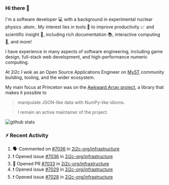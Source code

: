 ### Hi there 👋 

I'm a software developer 💻 with a background in experimental nuclear physics :atom:. My interest lies in tools :wrench: to improve productivity :chart_with_upwards_trend: and scientific insight :telescope:, including rich documentation 📚, interactive computing 🧮, and more! 

I have experience in many aspects of software engineering, including game design, full-stack web development, and high-performance numeric computing. 

At 2i2c I wok as an Open Source Applications Engineer on [MyST](https://github.com/jupyter-book/mystmd) community building, tooling, and the wider ecosystem. 

My main focus at Princeton was on the [Awkward Array project](awkward-array.org/), a library that makes it possible to 
> manipulate JSON-like data with NumPy-like idioms.

> I remain an active maintainer of the project. 

![github stats](https://github-readme-stats.vercel.app/api?username=agoose77&show_icons=true&hide_rank=true&hide_title=true&bg_color=30,e76445,904e95&text_color=efe3ec&icon_color=efe3ec)
<!--
**agoose77/agoose77** is a ✨ _special_ ✨ repository because its `README.md` (this file) appears on your GitHub profile.

Here are some ideas to get you started:

- 🔭 I’m currently working on ...
- 🌱 I’m currently learning ...
- 👯 I’m looking to collaborate on ...
- 🤔 I’m looking for help with ...
- 💬 Ask me about ...
- 📫 How to reach me: ...
- 😄 Pronouns: ...
- ⚡ Fun fact: ...
-->

### :zap: Recent Activity

<!--START_SECTION:activity-->
1. 🗣 Commented on [#7036](https://github.com/2i2c-org/infrastructure/issues/7036#issuecomment-3455197688) in [2i2c-org/infrastructure](https://github.com/2i2c-org/infrastructure)
2. ❗ Opened issue [#7036](https://github.com/2i2c-org/infrastructure/issues/7036) in [2i2c-org/infrastructure](https://github.com/2i2c-org/infrastructure)
3. 💪 Opened PR [#7033](undefined) in [2i2c-org/infrastructure](https://github.com/2i2c-org/infrastructure)
4. ❗ Opened issue [#7029](https://github.com/2i2c-org/infrastructure/issues/7029) in [2i2c-org/infrastructure](https://github.com/2i2c-org/infrastructure)
5. ❗ Opened issue [#7028](https://github.com/2i2c-org/infrastructure/issues/7028) in [2i2c-org/infrastructure](https://github.com/2i2c-org/infrastructure)
<!--END_SECTION:activity-->

